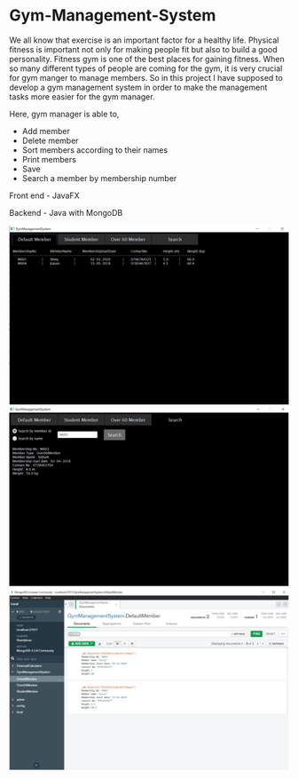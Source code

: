 # Gym-Management-System

We all know that exercise is an important factor for a healthy life. Physical fitness is important not
only for making people fit but also to build a good personality. Fitness gym is one of the best places for
gaining fitness. When so many different types of people are coming for the gym, it is very crucial for gym
manger to manage members. So in this project I have supposed to develop a gym management
system in order to make the management tasks more easier for the gym manager.

Here, gym manager is able to,

* Add member
* Delete member
* Sort members according to their names
* Print members
* Save
* Search a member by membership number

Front end - JavaFX

Backend - Java with MongoDB

![ss_0](https://github.com/sashin2000/Gym-Management-System/blob/master/MyGymManagementSystem/ss/ss_0.JPG)
![ss_1](https://github.com/sashin2000/Gym-Management-System/blob/master/MyGymManagementSystem/ss/ss_1.JPG)
![ss_2](https://github.com/sashin2000/Gym-Management-System/blob/master/MyGymManagementSystem/ss/ss_2.JPG)
